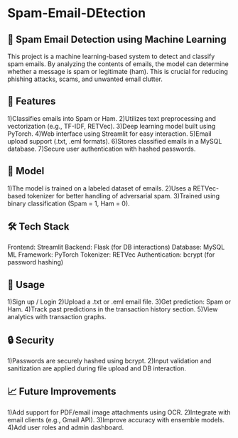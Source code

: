 # Spam-Email-DEtection
📧 Spam Email Detection using Machine Learning
------------------------------------------------
This project is a machine learning-based system to detect and classify spam emails. By analyzing the contents of emails, the model can determine whether a message is spam or legitimate (ham). This is crucial for reducing phishing attacks, scams, and unwanted email clutter.

🚀 Features
------------------
1)Classifies emails into Spam or Ham.
2)Utilizes text preprocessing and vectorization (e.g., TF-IDF, RETVec).
3)Deep learning model built using PyTorch.
4)Web interface using Streamlit for easy interaction.
5)Email upload support (.txt, .eml formats).
6)Stores classified emails in a MySQL database.
7)Secure user authentication with hashed passwords.

🧠 Model
-----------
1)The model is trained on a labeled dataset of emails.
2)Uses a RETVec-based tokenizer for better handling of adversarial spam.
3)Trained using binary classification (Spam = 1, Ham = 0).

🛠️ Tech Stack
--------------------
Frontend: Streamlit
Backend: Flask (for DB interactions)
Database: MySQL
ML Framework: PyTorch
Tokenizer: RETVec
Authentication: bcrypt (for password hashing)

🧪 Usage
------------
1)Sign up / Login
2)Upload a .txt or .eml email file.
3)Get prediction: Spam or Ham.
4)Track past predictions in the transaction history section.
5)View analytics with transaction graphs.

🔒 Security
--------------
1)Passwords are securely hashed using bcrypt.
2)Input validation and sanitization are applied during file upload and DB interaction.

📈 Future Improvements
---------------------------
1)Add support for PDF/email image attachments using OCR.
2)Integrate with email clients (e.g., Gmail API).
3)Improve accuracy with ensemble models.
4)Add user roles and admin dashboard.

